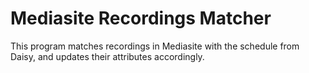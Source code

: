 Mediasite Recordings Matcher
============================

This program matches recordings in Mediasite with the schedule from
Daisy, and updates their attributes accordingly.
